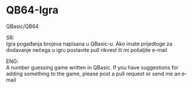 # QB64-Igra
QBasic/QB64

SR:  
Igra pogađanja brojeva napisana u QBasic-u.
Ako imate prijedloge za dodavanje nečega u igru postavite pull rikvest ili mi pošaljite e-mail

ENG:  
A number guessing game written in QBasic.
If you have suggestions for adding something to the game, please post a pull request or send me an e-mail
